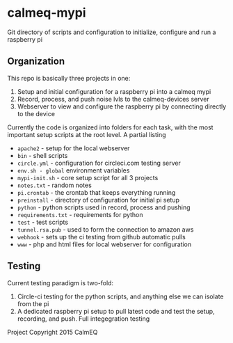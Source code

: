 # calmeq-mypi
Git directory of scripts and configuration to initialize, configure and run a raspberry pi


## Organization

This repo is basically three projects in one:

1. Setup and initial configuration for a raspberry pi into a calmeq mypi
2. Record, process, and push noise lvls to the calmeq-devices server
3. Webserver to view and configure the raspberry pi by connecting directly to the device

Currently the code is organized into folders for each task, with the most important setup scripts 
at the root level. A partial listing

* `apache2` - setup for the local webserver
* `bin` - shell scripts
* `circle.yml` - configuration for circleci.com testing server
* `env.sh - global` environment variables
* `mypi-init.sh` - core setup script for all 3 projects
* `notes.txt` - random notes
* `pi.crontab` - the crontab that keeps everything running
* `preinstall` - directory of configuration for initial pi setup
* `python` - python scripts used in record, process and pushing 
* `requirements.txt` - requirements for python
* `test` - test scripts
* `tunnel.rsa.pub` - used to form the connection to amazon aws
* `webhook` - sets up the ci testing from github automatic pulls
* `www` - php and html files for local webserver for configuration



## Testing

Current testing paradigm is two-fold:

1. Circle-ci testing for the python scripts, and anything else we can isolate from the pi
2. A dedicated raspberry pi setup to pull latest code and test the setup, recording, and push. Full integegration testing





Project Copyright 2015 CalmEQ

